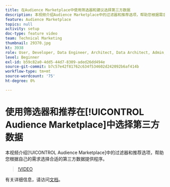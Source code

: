 ```yaml
---
title: 在Audience Marketplace中使用筛选器和建议选择第三方数据
description: 本视频介绍Audience Marketplace中的过滤器和推荐选项，帮助您根据需求选择正确的第三方数据提供商。
feature: Audience Marketplace
topics: null
activity: setup
doc-type: feature video
team: Technical Marketing
thumbnail: 29370.jpg
kt: 3938
role: User, Developer, Data Engineer, Architect, Data Architect, Admin, Leader
level: Beginner
exl-id: b59c82a0-4dd5-44d7-8309-aded26dd494e
source-git-commit: b7c57e42f81762c634f534602d242092b6af414b
workflow-type: tm+mt
source-wordcount: '75'
ht-degree: 0%

---
```


# 使用筛选器和推荐在[!UICONTROL Audience Marketplace]中选择第三方数据

本视频介绍[!UICONTROL Audience Marketplace]中的过滤器和推荐选项，帮助您根据自己的需求选择合适的第三方数据提供程序。

>[!VIDEO](https://video.tv.adobe.com/v/29370/?quality=12)

有关详细信息，请访问[文档](https://experienceleague.adobe.com/docs/audience-manager/user-guide/features/audience-marketplace/audience-marketplace-for-data-buyers/marketplace-data-buyers.html)。
